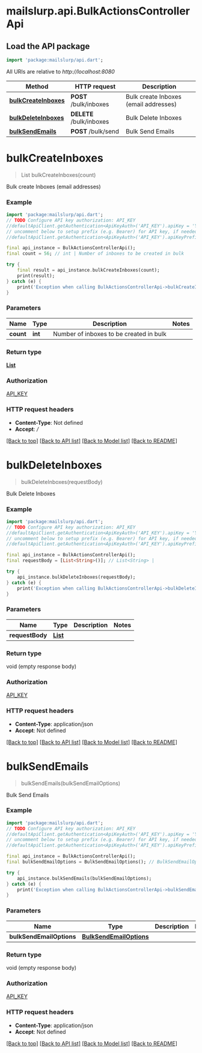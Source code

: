 # mailslurp.api.BulkActionsControllerApi

## Load the API package
```dart
import 'package:mailslurp/api.dart';
```

All URIs are relative to *http://localhost:8080*

Method | HTTP request | Description
------------- | ------------- | -------------
[**bulkCreateInboxes**](BulkActionsControllerApi#bulkcreateinboxes) | **POST** /bulk/inboxes | Bulk create Inboxes (email addresses)
[**bulkDeleteInboxes**](BulkActionsControllerApi#bulkdeleteinboxes) | **DELETE** /bulk/inboxes | Bulk Delete Inboxes
[**bulkSendEmails**](BulkActionsControllerApi#bulksendemails) | **POST** /bulk/send | Bulk Send Emails


# **bulkCreateInboxes**
> List<InboxDto> bulkCreateInboxes(count)

Bulk create Inboxes (email addresses)

### Example 
```dart
import 'package:mailslurp/api.dart';
// TODO Configure API key authorization: API_KEY
//defaultApiClient.getAuthentication<ApiKeyAuth>('API_KEY').apiKey = 'YOUR_API_KEY';
// uncomment below to setup prefix (e.g. Bearer) for API key, if needed
//defaultApiClient.getAuthentication<ApiKeyAuth>('API_KEY').apiKeyPrefix = 'Bearer';

final api_instance = BulkActionsControllerApi();
final count = 56; // int | Number of inboxes to be created in bulk

try { 
    final result = api_instance.bulkCreateInboxes(count);
    print(result);
} catch (e) {
    print('Exception when calling BulkActionsControllerApi->bulkCreateInboxes: $e\n');
}
```

### Parameters

Name | Type | Description  | Notes
------------- | ------------- | ------------- | -------------
 **count** | **int**| Number of inboxes to be created in bulk | 

### Return type

[**List<InboxDto>**](InboxDto)

### Authorization

[API_KEY](../README#API_KEY)

### HTTP request headers

 - **Content-Type**: Not defined
 - **Accept**: */*

[[Back to top]](#) [[Back to API list]](../README#documentation-for-api-endpoints) [[Back to Model list]](../README#documentation-for-models) [[Back to README]](../README)

# **bulkDeleteInboxes**
> bulkDeleteInboxes(requestBody)

Bulk Delete Inboxes

### Example 
```dart
import 'package:mailslurp/api.dart';
// TODO Configure API key authorization: API_KEY
//defaultApiClient.getAuthentication<ApiKeyAuth>('API_KEY').apiKey = 'YOUR_API_KEY';
// uncomment below to setup prefix (e.g. Bearer) for API key, if needed
//defaultApiClient.getAuthentication<ApiKeyAuth>('API_KEY').apiKeyPrefix = 'Bearer';

final api_instance = BulkActionsControllerApi();
final requestBody = [List<String>()]; // List<String> | 

try { 
    api_instance.bulkDeleteInboxes(requestBody);
} catch (e) {
    print('Exception when calling BulkActionsControllerApi->bulkDeleteInboxes: $e\n');
}
```

### Parameters

Name | Type | Description  | Notes
------------- | ------------- | ------------- | -------------
 **requestBody** | [**List<String>**](String)|  | 

### Return type

void (empty response body)

### Authorization

[API_KEY](../README#API_KEY)

### HTTP request headers

 - **Content-Type**: application/json
 - **Accept**: Not defined

[[Back to top]](#) [[Back to API list]](../README#documentation-for-api-endpoints) [[Back to Model list]](../README#documentation-for-models) [[Back to README]](../README)

# **bulkSendEmails**
> bulkSendEmails(bulkSendEmailOptions)

Bulk Send Emails

### Example 
```dart
import 'package:mailslurp/api.dart';
// TODO Configure API key authorization: API_KEY
//defaultApiClient.getAuthentication<ApiKeyAuth>('API_KEY').apiKey = 'YOUR_API_KEY';
// uncomment below to setup prefix (e.g. Bearer) for API key, if needed
//defaultApiClient.getAuthentication<ApiKeyAuth>('API_KEY').apiKeyPrefix = 'Bearer';

final api_instance = BulkActionsControllerApi();
final bulkSendEmailOptions = BulkSendEmailOptions(); // BulkSendEmailOptions | 

try { 
    api_instance.bulkSendEmails(bulkSendEmailOptions);
} catch (e) {
    print('Exception when calling BulkActionsControllerApi->bulkSendEmails: $e\n');
}
```

### Parameters

Name | Type | Description  | Notes
------------- | ------------- | ------------- | -------------
 **bulkSendEmailOptions** | [**BulkSendEmailOptions**](BulkSendEmailOptions)|  | 

### Return type

void (empty response body)

### Authorization

[API_KEY](../README#API_KEY)

### HTTP request headers

 - **Content-Type**: application/json
 - **Accept**: Not defined

[[Back to top]](#) [[Back to API list]](../README#documentation-for-api-endpoints) [[Back to Model list]](../README#documentation-for-models) [[Back to README]](../README)

